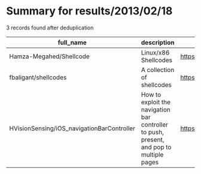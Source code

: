 
# Summary for results/2013/02/18
    
3 records found after deduplication

| full_name | description | html_url | matched_list | matched_count | pushed_at | size | stargazers_count | language | forks_count |
|--------------------------------------------|------------------------------------------------------------------------------------------|---------------------------------------------------------------|----------------|-----------------|---------------------------|--------|--------------------|-------------|---------------|
| Hamza-Megahed/Shellcode | Linux/x86 Shellcodes | https://github.com/Hamza-Megahed/Shellcode | ['shellcode'] | 1 | 2013-02-18 01:59:28+00:00 | 124 | 3 | nan | 1 |
| fbaligant/shellcodes | A collection of shellcodes | https://github.com/fbaligant/shellcodes | ['shellcode'] | 1 | 2013-02-18 00:58:24+00:00 | 124 | 4 | nan | 3 |
| HVisionSensing/iOS_navigationBarController | How to exploit the navigation bar controller to push, present, and pop to multiple pages | https://github.com/HVisionSensing/iOS_navigationBarController | ['exploit'] | 1 | 2013-02-18 22:16:38+00:00 | 93 | 0 | Objective-C | 0 |
